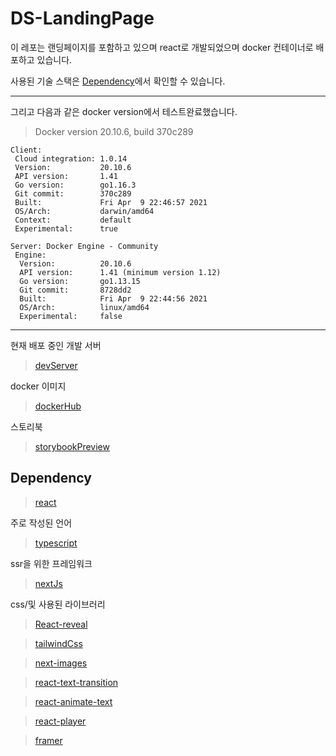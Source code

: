# DS-LandingPage

이 레포는 랜딩페이지를 포함하고 있으며 react로 개발되었으며 docker 컨테이너로 배포하고 있습니다.

사용된 기술 스택은 [Dependency](#Dependency)에서 확인할 수 있습니다.

---

그리고 다음과 같은 docker version에서 테스트완료했습니다.

> Docker version 20.10.6, build 370c289

```
Client:
 Cloud integration: 1.0.14
 Version:           20.10.6
 API version:       1.41
 Go version:        go1.16.3
 Git commit:        370c289
 Built:             Fri Apr  9 22:46:57 2021
 OS/Arch:           darwin/amd64
 Context:           default
 Experimental:      true

Server: Docker Engine - Community
 Engine:
  Version:          20.10.6
  API version:      1.41 (minimum version 1.12)
  Go version:       go1.13.15
  Git commit:       8728dd2
  Built:            Fri Apr  9 22:44:56 2021
  OS/Arch:          linux/amd64
  Experimental:     false

```

---

현재 배포 중인 개발 서버

> [devServer][devserverlink]

docker 이미지

> [dockerHub][dockerhublink]

스토리북

> [storybookPreview][storybookpreviewlink]

## Dependency

> [react][reactlink]

주로 작성된 언어

> [typescript][typescriptlink]

ssr을 위한 프레임워크

> [nextJs][nextjslink]

css/및 사용된 라이브러리

> [React-reveal][react-reveal-link]

> [tailwindCss][tailwindcsslink]

> [next-images][next-imageslink]

> [react-text-transition][react-text-transitionlink]

> [react-animate-text][react-animate-textlink]

> [react-player][react-playerlink]

> [framer][framerlink]

[reactlink]: https://reactjs.org/
[react-reveal-link]: https://www.react-reveal.com/
[tailwindcsslink]: https://tailwindcss.com/
[typescriptlink]: https://www.typescriptlang.org/
[nextjslink]: https://nextjs.org/
[golanglink]: https://golang.org/
[next-imageslink]: https://github.com/twopluszero/next-images
[storybookpreviewlink]: https://aglide100.github.io/DS-LandingPage/
[devserverlink]: http://146.56.166.229
[react-text-transitionlink]: https://github.com/WinterCore/react-text-transition
[react-animate-textlink]: https://github.com/prztrz/react-animate-text
[dockerhublink]: https://hub.docker.com/repository/docker/aglide100/ds-landing-page
[react-playerlink]: https://github.com/CookPete/react-player
[framerlink]: https://www.framer.com/
